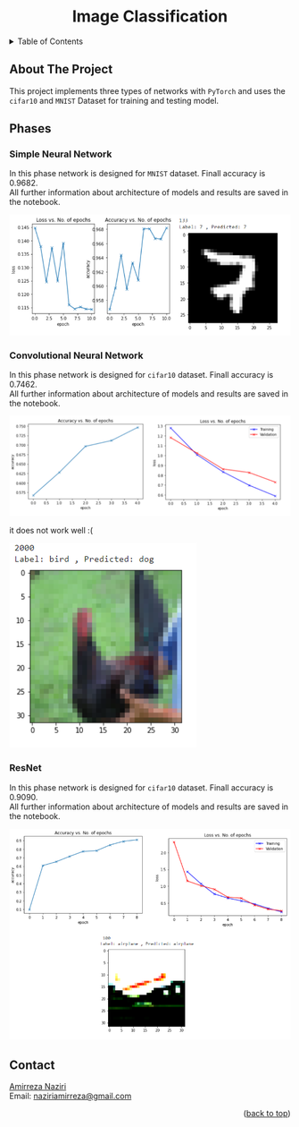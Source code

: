 <div align="center">
  
  <h1 align="center">Image Classification</h1>
</div>

<details>
  <summary>Table of Contents</summary>
  <ol>
    <li>
      <a href="#about-the-project">About The Project</a>
    </li>
    <li>
      <a href="#Phases">Phases</a>
      <ul>
        <li><a href="#Phase1">Simple Neural Network for MNIST dataset</a></li>
        <li><a href="#Phase2">Convolutional Network for cifar10 dataset</a></li>
        <li><a href="#Phase3">ResNet for cifar10 dataset</a></li>
      </ul>
    </li>
    <li><a href="#contact">Contact</a></li> 
  </ol>
</details>

## About The Project
This project implements three types of networks with `PyTorch` and uses the `cifar10` and `MNIST` Dataset for training and testing model.


## Phases  

<h3 id="Phase1">Simple Neural Network</h3>  

In this phase network is designed for `MNIST` dataset. Finall accuracy is 0.9682.  
All further information about architecture of models and results are saved in the notebook.  

![Example Run](./nn-result.png)

<h3 id="Phase2">Convolutional Neural Network</h3>  

In this phase network is designed for `cifar10` dataset. Finall accuracy is 0.7462.  
All further information about architecture of models and results are saved in the notebook.  

![Example Run](./cnn-result.png)
 
 
it does not work well :(  

![Example Run](./cnn-result2.png)


<h3 id="Phase3">ResNet</h3>  

In this phase network is designed for `cifar10` dataset. Finall accuracy is 0.9090.  
All further information about architecture of models and results are saved in the notebook.  

![Example Run](./resnet-result.png)


## Contact
[Amirreza Naziri](https://github.com/Amir79Naziri)  
Email: naziriamirreza@gmail.com  

<p align="right">(<a href="#top">back to top</a>)</p>
